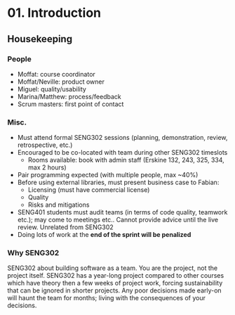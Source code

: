 # 01. Introduction

## Housekeeping

### People

- Moffat: course coordinator
- Moffat/Neville: product owner
- Miguel: quality/usability
- Marina/Matthew: process/feedback
- Scrum masters: first point of contact

### Misc.

- Must attend formal SENG302 sessions (planning, demonstration, review, retrospective, etc.)
- Encouraged to be co-located with team during other SENG302 timeslots
  - Rooms available: book with admin staff (Erskine 132, 243, 325, 334, max 2 hours)
- Pair programming expected (with multiple people, max ~40%)
- Before using external libraries, must present business case to Fabian:
  - Licensing (must have commercial license)
  - Quality
  - Risks and mitigations
- SENG401 students must audit teams (in terms of code quality, teamwork etc.); may come to meetings etc.. Cannot provide advice until the live review. Unrelated from SENG302
- Doing lots of work at the **end of the sprint will be penalized**

### Why SENG302

SENG302 about building software as a team. You are the project, not the project itself. SENG302 has a year-long project compared to other courses which have theory then a few weeks of project work, forcing sustainability that can be ignored in shorter projects. Any poor decisions made early-on will haunt the team for months; living with the consequences of your decisions.

<!--

Software projects fail because of:

- Project management: poor planning, insufficient communication, lack of alignment and involvement with stakeholders

### TODO heading

Confidence:

- Having both humility and assurance in your self worth

- Taking the initiative
- Split large tasks into subtasks

Time Management:

- For each week, allocate time for SENG302 in terms of t-shirt sizes

Sprint 1 has 20 medium-sized teams split into front/back end teams (back-end green, front-end blue); sprint 2 combines teams. Sprints are approximately 3 weeks long.

-->